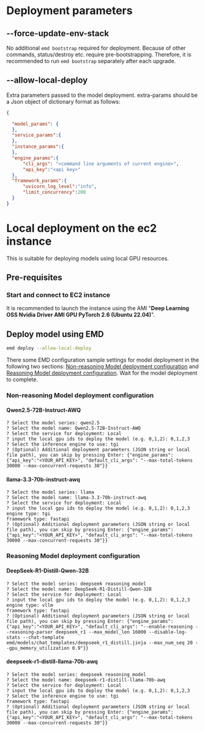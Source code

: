
# Deployment parameters

## --force-update-env-stack
No additional ```emd bootstrap``` required for deployment. Because of other commands, status/destroy etc. require pre-bootstrapping. Therefore, it is recommended to run ```emd bootstrap``` separately after each upgrade.

## --allow-local-deploy
Extra parameters passed to the model deployment. extra-params should be a Json object of dictionary format as follows:

```json
{

  "model_params": {
  },
  "service_params":{
  },
  "instance_params":{
  },
  "engine_params":{
      "cli_args": "<command line arguments of current engine>",
      "api_key":"<api key>"
  },
  "framework_params":{
      "uvicorn_log_level":"info",
      "limit_concurrency":200
  }
}
```



# Local deployment on the ec2 instance

This is suitable for deploying models using local GPU resources.

## Pre-requisites

### Start and connect to EC2 instance

It is recommended to launch the instance using the AMI "**Deep Learning OSS Nvidia Driver AMI GPU PyTorch 2.6 (Ubuntu 22.04)**".


## Deploy model using EMD

```sh
emd deploy --allow-local-deploy
```

There some EMD configuration sample settings for model deployment in the following two sections: [Non-reasoning Model deployment configuration](#non-reasoning-model-deployment-configuration) and [Reasoning Model deployment configuration](#reasoning-model-deployment-configuration).
Wait for the model deployment to complete.

### Non-reasoning Model deployment configuration

#### Qwen2.5-72B-Instruct-AWQ

```
? Select the model series: qwen2.5
? Select the model name: Qwen2.5-72B-Instruct-AWQ
? Select the service for deployment: Local
? input the local gpu ids to deploy the model (e.g. 0,1,2): 0,1,2,3
? Select the inference engine to use: tgi
? (Optional) Additional deployment parameters (JSON string or local file path), you can skip by pressing Enter: {"engine_params":{"api_key":"<YOUR_API_KEY>", "default_cli_args": "--max-total-tokens 30000 --max-concurrent-requests 30"}}
```

#### llama-3.3-70b-instruct-awq
```
? Select the model series: llama
? Select the model name: llama-3.3-70b-instruct-awq
? Select the service for deployment: Local
? input the local gpu ids to deploy the model (e.g. 0,1,2): 0,1,2,3
engine type: tgi
framework type: fastapi
? (Optional) Additional deployment parameters (JSON string or local file path), you can skip by pressing Enter: {"engine_params":{"api_key":"<YOUR_API_KEY>", "default_cli_args": "--max-total-tokens 30000 --max-concurrent-requests 30"}}
```

### Reasoning Model deployment configuration

#### DeepSeek-R1-Distill-Qwen-32B
```
? Select the model series: deepseek reasoning model
? Select the model name: DeepSeek-R1-Distill-Qwen-32B
? Select the service for deployment: Local
? input the local gpu ids to deploy the model (e.g. 0,1,2): 0,1,2,3
engine type: vllm
framework type: fastapi
? (Optional) Additional deployment parameters (JSON string or local file path), you can skip by pressing Enter: {"engine_params":{"api_key":"<YOUR_API_KEY>", "default_cli_args": "--enable-reasoning --reasoning-parser deepseek_r1 --max_model_len 16000 --disable-log-stats --chat-template emd/models/chat_templates/deepseek_r1_distill.jinja --max_num_seq 20 --gpu_memory_utilization 0.9"}}
```

#### deepseek-r1-distill-llama-70b-awq

```
? Select the model series: deepseek reasoning model
? Select the model name: deepseek-r1-distill-llama-70b-awq
? Select the service for deployment: Local
? input the local gpu ids to deploy the model (e.g. 0,1,2): 0,1,2,3
? Select the inference engine to use: tgi
framework type: fastapi
? (Optional) Additional deployment parameters (JSON string or local file path), you can skip by pressing Enter: {"engine_params":{"api_key":"<YOUR_API_KEY>", "default_cli_args": "--max-total-tokens 30000 --max-concurrent-requests 30"}}
```
